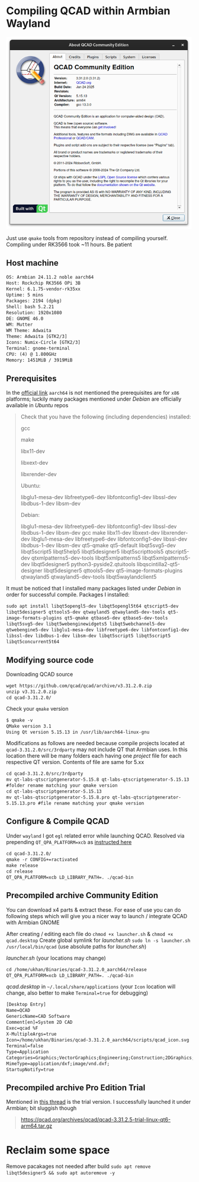 # Compiling QCAD within Armbian Wayland

<img src=QCAD_COMPILED_About.png width="500" />

Just use `qmake` tools from repository instead of compiling yourself. Compiling under RK3566 took ~11 hours. Be patient

## Host machine
```
OS: Armbian 24.11.2 noble aarch64 
Host: Rockchip RK3566 OPi 3B 
Kernel: 6.1.75-vendor-rk35xx 
Uptime: 5 mins 
Packages: 2194 (dpkg) 
Shell: bash 5.2.21 
Resolution: 1920x1080 
DE: GNOME 46.0 
WM: Mutter 
WM Theme: Adwaita 
Theme: Adwaita [GTK2/3] 
Icons: Numix-Circle [GTK2/3] 
Terminal: gnome-terminal 
CPU: (4) @ 1.800GHz 
Memory: 1451MiB / 3919MiB 
```

## Prerequisites

In the [official link](https://www.qcad.org/en/component/content/article/78-qcad/111-qcad-compilation-from-sources) `aarch64` is not mentioned the prerequisites are for `x86` platforms; luckily many packages mentioned under _Debian_ are officially available in _Ubuntu_ repos

> Check that you have the following (including dependencies) installed:
> 
> gcc
> 
> make
> 
> libx11-dev
> 
> libxext-dev
> 
> libxrender-dev
> 
> Ubuntu:
> 
> libglu1-mesa-dev libfreetype6-dev libfontconfig1-dev libssl-dev libdbus-1-dev libsm-dev
> 
> Debian:
> 
> libglu1-mesa-dev libfreetype6-dev libfontconfig1-dev libssl-dev libdbus-1-dev libsm-dev gcc make libx11-dev libxext-dev libxrender-dev libglu1-mesa-dev libfreetype6-dev libfontconfig1-dev libssl-dev libdbus-1-dev libsm-dev qt5-qmake qt5-default libqt5svg5-dev libqt5script5 libqt5help5 libqt5designer5 libqt5scripttools5 qtscript5-dev qtxmlpatterns5-dev-tools libqt5xmlpatterns5 libqt5xmlpatterns5-dev libqt5designer5 python3-pyside2.qtuitools libqscintilla2-qt5-designer libqt5designer5 qttools5-dev qt5-image-formats-plugins qtwayland5 qtwayland5-dev-tools libqt5waylandclient5

It must be noticed that I installed many packages listed under _Debian_ in order for successful compile. Packages I installed:

```
sudo apt install libqt5opengl5-dev libqt5opengl5t64 qtscript5-dev libqt5designer5 qttools5-dev qtwayland5 qtwayland5-dev-tools qt5-image-formats-plugins qt5-qmake qtbase5-dev qtbase5-dev-tools libqt5svg5-dev libqt5webenginewidgets5 libqt5webchannel5-dev qtwebengine5-dev libglu1-mesa-dev libfreetype6-dev libfontconfig1-dev libssl-dev libdbus-1-dev libsm-dev libqt5script5 libqt5script5 libqt5concurrent5t64
```
## Modifying source code
Downloading QCAD source
```
wget https://github.com/qcad/qcad/archive/v3.31.2.0.zip
unzip v3.31.2.0.zip
cd qcad-3.31.2.0/
```
Check your `qmake` version
```
$ qmake -v
QMake version 3.1
Using Qt version 5.15.13 in /usr/lib/aarch64-linux-gnu
```
Modifications as follows are needed because compile projects located at `qcad-3.31.2.0/src/3rdparty` may not include QT that Armbian uses. In this location there will be many folders each having one _project_ file for each respective QT version. Contents of file are same for 5.xx
```
cd qcad-3.31.2.0/src/3rdparty
mv qt-labs-qtscriptgenerator-5.15.8 qt-labs-qtscriptgenerator-5.15.13 #folder rename matching your qmake version
cd qt-labs-qtscriptgenerator-5.15.13
mv qt-labs-qtscriptgenerator-5.15.8.pro qt-labs-qtscriptgenerator-5.15.13.pro #file rename matching your qmake version
```

## Configure & Compile QCAD

Under `wayland` I got `egl` related error while launching QCAD. Resolved via prepending `QT_QPA_PLATFORM=xcb` as [instructed here](https://github.com/flathub/net.sourceforge.Chessx/issues/5#issuecomment-568793891)
```
cd qcad-3.31.2.0/
qmake -r CONFIG+=ractivated
make release
cd release
QT_QPA_PLATFORM=xcb LD_LIBRARY_PATH=. ./qcad-bin
```
## Precompiled archive Community Edition

You can download x4 parts & extract these. For ease of use you can do following steps which will give you a nicer way to launch / integrate QCAD with Armbian GNOME

After creating / editing each file do `chmod +x launcher.sh` & `chmod +x qcad.desktop`
Create global symlink for _launcher.sh_ `sudo ln -s launcher.sh /usr/local/bin/qcad` (use absolute paths for _launcher.sh_)

_launcher.sh_ (your locations may change)
```
cd /home/ukhan/Binaries/qcad-3.31.2.0_aarch64/release
QT_QPA_PLATFORM=xcb LD_LIBRARY_PATH=. ./qcad-bin
```
_qcad.desktop_ in `~/.local/share/applications` (your `Icon` location will change, also better to make `Terminal=true` for debugging)
```
[Desktop Entry]
Name=QCAD
GenericName=CAD Software
Comment[en]=System 2D CAD
Exec=qcad %F
X-MultipleArgs=true
Icon=/home/ukhan/Binaries/qcad-3.31.2.0_aarch64/scripts/qcad_icon.svg
Terminal=false
Type=Application
Categories=Graphics;VectorGraphics;Engineering;Construction;2DGraphics;Science;
MimeType=application/dxf;image/vnd.dxf;
StartupNotify=true
```
## Precompiled archive Pro Edition Trial
Mentioned in [this thread](https://www.qcad.org/rsforum/viewtopic.php?t=11239) is the trial version. I successfully launched it under Armbian; bit sluggish though
> https://qcad.org/archives/qcad/qcad-3.31.2.5-trial-linux-qt6-arm64.tar.gz

# Reclaim some space
Remove pacakages not needed after build
`sudo apt remove libqt5designer5 && sudo apt autoremove -y`
